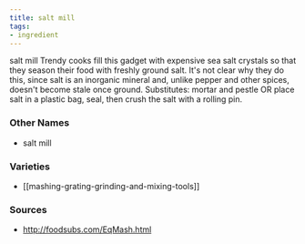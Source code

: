 ```yaml
---
title: salt mill
tags:
- ingredient
---
```

salt mill Trendy cooks fill this gadget with expensive sea salt crystals so that they season their food with freshly ground salt. It's not clear why they do this, since salt is an inorganic mineral and, unlike pepper and other spices, doesn't become stale once ground. Substitutes: mortar and pestle OR place salt in a plastic bag, seal, then crush the salt with a rolling pin.

### Other Names

* salt mill

### Varieties

* [[mashing-grating-grinding-and-mixing-tools]]

### Sources
* http://foodsubs.com/EqMash.html
